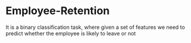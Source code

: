 # Employee-Retention
It is a binary classification task, where given a set of features we need to predict whether the employee is likely to leave or not
